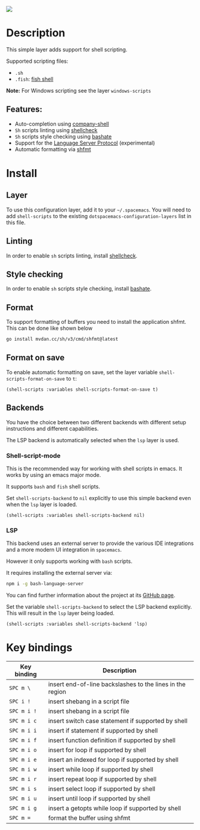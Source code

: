 ![](img/fish.png)

# Description

This simple layer adds support for shell scripting.

Supported scripting files:

-   `.sh`
-   `.fish`: [fish shell](https://github.com/fish-shell/fish-shell)

**Note:** For Windows scripting see the layer `windows-scripts`

## Features:

-   Auto-completion using
    [company-shell](https://github.com/Alexander-Miller/company-shell)
-   `Sh` scripts linting using [shellcheck](https://www.shellcheck.net/)
-   `Sh` scripts style checking using
    [bashate](https://github.com/openstack-dev/bashate)
-   Support for the [Language Server Protocol](https://langserver.org/)
    (experimental)
-   Automatic formatting via [shfmt](https://github.com/mvdan/sh)

# Install

## Layer

To use this configuration layer, add it to your `~/.spacemacs`. You will
need to add `shell-scripts` to the existing
`dotspacemacs-configuration-layers` list in this file.

## Linting

In order to enable `sh` scripts linting, install
[shellcheck](https://www.shellcheck.net/).

## Style checking

In order to enable `sh` scripts style checking, install
[bashate](https://github.com/openstack-dev/bashate).

## Format

To support formatting of buffers you need to install the application
shfmt. This can be done like shown below

``` bash
go install mvdan.cc/sh/v3/cmd/shfmt@latest
```

## Format on save

To enable automatic formatting on save, set the layer variable
`shell-scripts-format-on-save` to `t`:

``` elisp
(shell-scripts :variables shell-scripts-format-on-save t)
```

## Backends

You have the choice between two different backends with different setup
instructions and different capabilities.

The LSP backend is automatically selected when the `lsp` layer is used.

### Shell-script-mode

This is the recommended way for working with shell scripts in emacs. It
works by using an emacs major mode.

It supports `bash` and `fish` shell scripts.

Set `shell-scripts-backend` to `nil` explicitly to use this simple
backend even when the `lsp` layer is loaded.

``` elisp
(shell-scripts :variables shell-scripts-backend nil)
```

### LSP

This backend uses an external server to provide the various IDE
integrations and a more modern UI integration in `spacemacs`.

However it only supports working with `bash` scripts.

It requires installing the external server via:

``` bash
npm i -g bash-language-server
```

You can find further information about the project at its [GitHub
page](https://github.com/mads-hartmann/bash-language-server).

Set the variable `shell-scripts-backend` to select the LSP backend
explicitly. This will result in the `lsp` layer being loaded.

``` elisp
(shell-scripts :variables shell-scripts-backend 'lsp)
```

# Key bindings

| Key binding | Description                                               |
|-------------|-----------------------------------------------------------|
| `SPC m \`   | insert end-of-line backslashes to the lines in the region |
| `SPC i !`   | insert shebang in a script file                           |
| `SPC m i !` | insert shebang in a script file                           |
| `SPC m i c` | insert switch case statement if supported by shell        |
| `SPC m i i` | insert if statement if supported by shell                 |
| `SPC m i f` | insert function definition if supported by shell          |
| `SPC m i o` | insert for loop if supported by shell                     |
| `SPC m i e` | insert an indexed for loop if supported by shell          |
| `SPC m i w` | insert while loop if supported by shell                   |
| `SPC m i r` | insert repeat loop if supported by shell                  |
| `SPC m i s` | insert select loop if supported by shell                  |
| `SPC m i u` | insert until loop if supported by shell                   |
| `SPC m i g` | insert a getopts while loop if supported by shell         |
| `SPC m =`   | format the buffer using shfmt                             |
